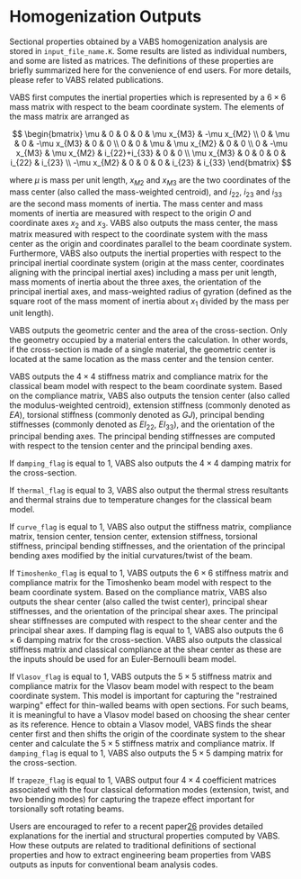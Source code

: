 # Homogenization Outputs

Sectional properties obtained by a VABS homogenization analysis are stored in `input_file_name.K`.
Some results are listed as individual numbers, and some are listed as matrices.
The definitions of these properties are briefly summarized here for the convenience of end users.
For more details, please refer to VABS related publications.

VABS first computes the inertial properties which is represented by a $6 \times 6$ mass matrix with respect to the beam coordinate system.
The elements of the mass matrix are arranged as

$$
\begin{bmatrix}
\mu & 0 & 0 & 0 & \mu x_{M3} & -\mu x_{M2} \\
0 & \mu & 0 & -\mu x_{M3} & 0 & 0 \\
0 & 0 & \mu & \mu x_{M2} & 0 & 0 \\
0 & -\mu x_{M3} & \mu x_{M2} & i_{22}+i_{33} & 0 & 0 \\
\mu x_{M3} & 0 & 0 & 0 & i_{22} & i_{23} \\
-\mu x_{M2} & 0 & 0 & 0 & i_{23} & i_{33}
\end{bmatrix}
$$

where $\mu$ is mass per unit length, $x_{M2}$ and $x_{M3}$ are the two coordinates of the mass center (also called the mass-weighted centroid), and $i_{22}$, $i_{23}$ and $i_{33}$ are the second mass moments of inertia.
The mass center and mass moments of inertia are measured with respect to the origin $O$ and coordinate axes $x_2$ and $x_3$.
VABS also outputs the mass center, the mass matrix measured with respect to the coordinate system with the mass center as the origin and coordinates parallel to the beam coordinate system.
Furthermore, VABS also outputs the inertial properties with respect to the principal inertial coordinate system (origin at the mass center, coordinates aligning with the principal inertial axes) including a mass per unit length, mass moments of inertia about the three axes, the orientation of the principal inertial axes, and mass-weighted radius of gyration (defined as the square root of the mass moment of inertia about $x_1$ divided by the mass per unit length).

VABS outputs the geometric center and the area of the cross-section.
Only the geometry occupied by a material enters the calculation.
In other words, if the cross-section is made of a single material, the geometric center is located at the same location as the mass center and the tension center.

VABS outputs the $4\times4$ stiffness matrix and compliance matrix for the classical beam model with respect to the beam coordinate system.
Based on the compliance matrix, VABS also outputs the tension center (also called the modulus-weighted centroid), extension stiffness (commonly denoted as $EA$), torsional stiffness (commonly denoted as $GJ$), principal bending stiffnesses (commonly denoted as $EI_{22}$, $EI_{33}$), and the orientation of the principal bending axes.
The principal bending stiffnesses are computed with respect to the tension center and the principal bending axes.

If `damping_flag` is equal to 1, VABS also outputs the $4\times4$ damping matrix for the cross-section.

If `thermal_flag` is equal to 3, VABS also output the thermal stress resultants and thermal strains due to temperature changes for the classical beam model.

If `curve_flag` is equal to 1, VABS also output the stiffness matrix, compliance matrix, tension center, tension center, extension stiffness, torsional stiffness, principal bending stiffnesses, and the orientation of the principal bending axes modified by the initial curvatures/twist of the beam.

If `Timoshenko_flag` is equal to 1, VABS outputs the $6\times6$ stiffness matrix and compliance matrix for the Timoshenko beam model with respect to the beam coordinate system.
Based on the compliance matrix, VABS also outputs the shear center (also called the twist center), principal shear stiffnesses, and the orientation of the principal shear axes.
The principal shear stiffnesses are computed with respect to the shear center and the principal shear axes.
If damping flag is equal to 1, VABS also outputs the $6\times6$ damping matrix for the cross-section.
VABS also outputs the classical stiffness matrix and classical compliance at the shear center as these are the inputs should be used for an Euler-Bernoulli beam model.

If `Vlasov_flag` is equal to 1, VABS outputs the $5\times5$ stiffness matrix and compliance matrix for the Vlasov beam model with respect to the beam coordinate system.
This model is important for capturing the "restrained warping" effect for thin-walled beams with open sections.
For such beams, it is meaningful to have a Vlasov model based on choosing the shear center as its reference.
Hence to obtain a Vlasov model, VABS finds the shear center first and then shifts the origin of the coordinate system to the shear center and calculate the $5\times5$ stiffness matrix and compliance matrix.
If `damping_flag` is equal to 1, VABS also outputs the $5\times5$ damping matrix for the cross-section.

If `trapeze_flag` is equal to 1, VABS output four $4\times4$ coefficient matrices associated with the four classical deformation modes (extension, twist, and two bending modes) for capturing the trapeze effect important for torsionally soft rotating beams.

Users are encouraged to refer to a recent paper[26](#page-25-2) provides detailed explanations for the inertial and structural properties computed by VABS.
How these outputs are related to traditional definitions of sectional properties and how to extract engineering beam properties from VABS outputs as inputs for conventional beam analysis codes.

